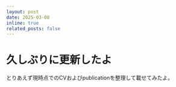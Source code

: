 ```yaml
---
layout: post
date: 2025-03-08
inline: true
related_posts: false
---
```


# 久しぶりに更新したよ
とりあえず現時点でのCVおよびpublicationを整理して載せてみたよ。
